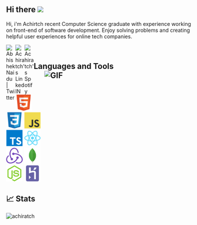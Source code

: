 ## Hi there <img src="https://media.giphy.com/media/hvRJCLFzcasrR4ia7z/giphy.gif" width="25px">
<p>Hi, i'm Achirtch recent Computer Science graduate with experience working on
 front-end of software development. Enjoy solving problems and creating helpful user experiences for online tech companies.</p>
 
<a href="https://twitter.com/achiratch">
  <img align="left" alt="Abhishek Naidu | Twitter" width="25px" src="https://raw.githubusercontent.com/peterthehan/peterthehan/master/assets/twitter.svg" />
</a>
<a href="https://www.linkedin.com/in/achiratch-chaimuttayompol/">
  <img align="left" alt="Achiratch's LinkedIN" width="25px" src="https://raw.githubusercontent.com/peterthehan/peterthehan/master/assets/linkedin.svg" />
</a>
<a href="https://open.spotify.com/user/21ci7tr57f7dph654buxxh4mq">
  <img align="left" alt="Achiratch's Spotify" width="25px" src="https://raw.githubusercontent.com/peterthehan/peterthehan/master/assets/spotify.svg" />
</a>

<br/>
  
<h2>Languages and Tools<img align="right" alt="GIF" src="https://media3.giphy.com/media/yYSSBtDgbbRzq/giphy.gif?cid=ecf05e47bcq64x2w2ws70y7wm8rql84aelwszz2372x3cpx1&rid=giphy.gif&ct=g" width="400" height="400" /></h2>  
<br/>
<p align="left">
<img src="https://raw.githubusercontent.com/devicons/devicon/master/icons/html5/html5-original.svg" alt="html5" width="45" height="45" />
<img src="https://raw.githubusercontent.com/devicons/devicon/master/icons/css3/css3-original.svg" alt="css3" width="45" height="45" />
<img src="https://raw.githubusercontent.com/devicons/devicon/master/icons/javascript/javascript-original.svg" alt="javascript" width="45" height="45" />
<img src="https://raw.githubusercontent.com/devicons/devicon/master/icons/typescript/typescript-original.svg" alt="typescript" width="45" height="45" />
<img src="https://raw.githubusercontent.com/devicons/devicon/master/icons/react/react-original.svg" alt="react" width="45" height="45" />
<img src="https://raw.githubusercontent.com/devicons/devicon/master/icons/redux/redux-original.svg" alt="redux" width="45" height="45" />
<img src="https://raw.githubusercontent.com/devicons/devicon/master/icons/mongodb/mongodb-original.svg" alt="mongodb" width="45" height="45" />
<img src="https://raw.githubusercontent.com/devicons/devicon/master/icons/nodejs/nodejs-original.svg" alt="nodejs" width="45" height="45" />
<img src="https://raw.githubusercontent.com/devicons/devicon/master/icons/heroku/heroku-plain.svg" alt="heroku" width="45" height="45" />
</p>

<h2> 📈  Stats </h2>
<p align="left"> <img src="https://github-readme-stats.vercel.app/api?username=Achiratch&show_icons=true&theme=tokyonight&hide_border=true" alt="achiratch" />

